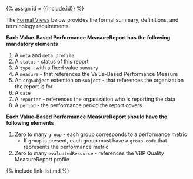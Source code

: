 {% assign id = {{include.id}} %}

The [Formal Views](StructureDefinition-vbp-performance-measurereport.html#profile) below provides the formal summary, definitions, and terminology requirements.

**Each Value-Based Performance MeasureReport has the following mandatory elements**
1. A `meta` and `meta.profile`
1. A `status` - status of this report
1. A `type` - with a fixed value `summary`
1. A `measure` - that references the Value-Based Performance Measure
1. An `orgSubject` extention on `subject` - that references the organization the report is for
1. A `date` 
1. A `reporter` - references the organization who is reporting the data
1. A `period` - the performance period the report covers

**Each Value-Based Performance MeasureReport should have the following elements**
1. Zero to many `group` - each group corresponds to a performance metric
    * If `group` is present, each group must have a `group.code` that represents the performance metric    
1. Zero to many `evaluatedResource` - references the VBP Quality MeasureReport profile


{% include link-list.md %}
